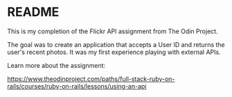 # README

This is my completion of the Flickr API assignment from The Odin Project.

The goal was to create an application that accepts a User ID and returns the user's recent photos. It was my first experience playing with external APIs.

Learn more about the assignment:

https://www.theodinproject.com/paths/full-stack-ruby-on-rails/courses/ruby-on-rails/lessons/using-an-api
